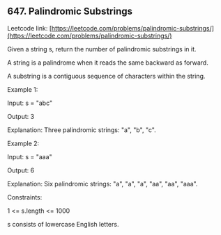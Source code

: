 ## 647. Palindromic Substrings


Leetcode link: [https://leetcode.com/problems/palindromic-substrings/](https://leetcode.com/problems/palindromic-substrings/)

Given a string s, return the number of palindromic substrings in it.

A string is a palindrome when it reads the same backward as forward.

A substring is a contiguous sequence of characters within the string.

 

Example 1:

Input: s = "abc"

Output: 3

Explanation: Three palindromic strings: "a", "b", "c".

Example 2:

Input: s = "aaa"

Output: 6

Explanation: Six palindromic strings: "a", "a", "a", "aa", "aa", "aaa".
 

Constraints:

1 <= s.length <= 1000

s consists of lowercase English letters.
